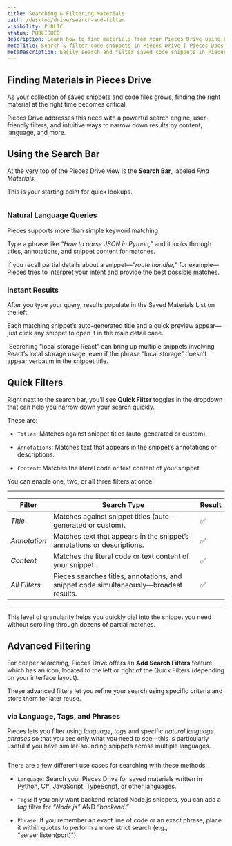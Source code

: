 ```yaml
---
title: Searching & Filtering Materials
path: /desktop/drive/search-and-filter
visibility: PUBLIC
status: PUBLISHED
description: Learn how to find materials from your Pieces Drive using basic and advanced filtering techniques.
metaTitle: Search & filter code snippets in Pieces Drive | Pieces Docs
metaDescription: Easily search and filter saved code snippets in Pieces Drive using powerful search, filters, and language-based sorting for quick access.
---
```


## Finding Materials in Pieces Drive

As your collection of saved snippets and code files grows, finding the right material at the right time becomes critical.

Pieces Drive addresses this need with a powerful search engine, user-friendly filters, and intuitive ways to narrow down results by content, language, and more. 

## Using the Search Bar

At the very top of the Pieces Drive view is the **Search Bar**, labeled *Find Materials.*

This is your starting point for quick lookups.

<Image src="https://storage.googleapis.com/hashnode_product_documentation_assets/desktop_app_assets/desktop_app_MAIN/new_media/Pieces%20Drive/Searching%20%26%20Filtering%20Materials/searching_pieces_drive.png" alt="" align="center" fullwidth="true" />

### Natural Language Queries

Pieces supports more than simple keyword matching.

Type a phrase like *“How to parse JSON in Python,”* and it looks through titles, annotations, and snippet content for matches.

If you recall partial details about a snippet—*“route handler,”* for example—Pieces tries to interpret your intent and provide the best possible matches.

### Instant Results

After you type your query, results populate in the Saved Materials List on the left.

Each matching snippet’s auto-generated title and a quick preview appear—just click any snippet to open it in the main detail pane.

<Image src="https://storage.googleapis.com/hashnode_product_documentation_assets/desktop_app_assets/desktop_app_MAIN/new_media/Navigation/Global%20Search/quick_search_filters.png" alt="" align="center" fullwidth="true" />

<Callout type="tip">
  Searching “local storage React” can bring up multiple snippets involving React’s local storage usage, even if the phrase “local storage” doesn’t appear verbatim in the snippet title.
</Callout>

## Quick Filters

Right next to the search bar, you’ll see **Quick Filter** toggles in the dropdown that can help you narrow down your search quickly.

These are:

* `Titles`: Matches against snippet titles (auto-generated or custom).

* `Annotations`: Matches text that appears in the snippet’s annotations or descriptions.

* `Content`: Matches the literal code or text content of your snippet.

You can enable one, two, or all three filters at once.

***

| **Filter**    | **Search Type**                                                                        | **Result** |
| ------------- | -------------------------------------------------------------------------------------- | ---------- |
| *Title*       | Matches against snippet titles (auto-generated or custom).                             | ✅          |
| *Annotation*  | Matches text that appears in the snippet’s annotations or descriptions.                | ✅          |
| *Content*     | Matches the literal code or text content of your snippet.                              | ✅          |
| *All Filters* | Pieces searches titles, annotations, and snippet code simultaneously—broadest results. | ✅          |

***

This level of granularity helps you quickly dial into the snippet you need without scrolling through dozens of partial matches.

## Advanced Filtering

For deeper searching, Pieces Drive offers an **Add Search Filters** feature which has an icon, located to the left or right of the Quick Filters (depending on your interface layout).

These advanced filters let you refine your search using specific criteria and store them for later reuse.

### via Language, Tags, and Phrases

Pieces lets you filter using *language*, *tags* and specific *natural language phrases* so that you see only what you need to see—this is particularly useful if you have similar-sounding snippets across multiple languages.

<Image src="https://storage.googleapis.com/hashnode_product_documentation_assets/desktop_app_assets/desktop_app_MAIN/new_media/Pieces%20Drive/Searching%20%26%20Filtering%20Materials/search_filters.png" alt="" align="center" fullwidth="true" />

There are a few different use cases for searching with these methods:

* `Language`**:** Search your Pieces Drive for saved materials written in Python, C#, JavaScript, TypeScript, or other languages.

* `Tags`**:** If you only want backend-related Node.js snippets, you can add a *tag* filter for *“Node.js”* AND *“backend.”*

* `Phrase`**:** If you remember an exact line of code or an exact phrase, place it within quotes to perform a more strict search (e.g., "server.listen(port)").